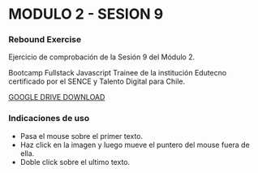 # MODULO 2 - SESION 9
### Rebound Exercise

Ejercicio de comprobación de la Sesión 9 del Módulo 2.

Bootcamp Fullstack Javascript Trainee de la institución Edutecno certificado por el SENCE y Talento Digital para Chile.

[GOOGLE DRIVE DOWNLOAD](https://drive.google.com/file/d/1y-FgACob__sQsE6fq67b3DrxbzMGo7nr/view?usp=drive_link)

### Indicaciones de uso

- Pasa el mouse sobre el primer texto.
- Haz click en la imagen y luego mueve el puntero del mouse fuera de ella.
- Doble click sobre el ultimo texto.
